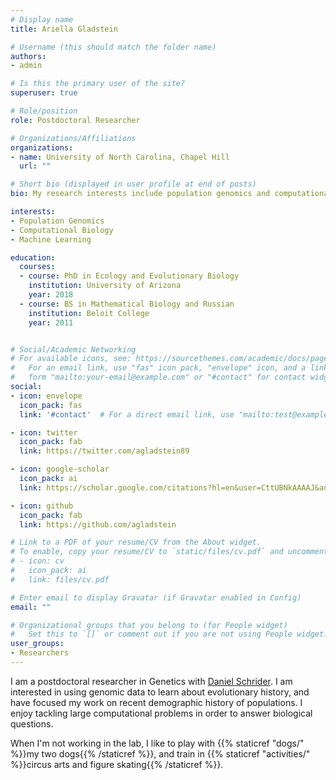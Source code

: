 ```yaml
---
# Display name
title: Ariella Gladstein

# Username (this should match the folder name)
authors:
- admin

# Is this the primary user of the site?
superuser: true

# Role/position
role: Postdoctoral Researcher

# Organizations/Affiliations
organizations:
- name: University of North Carolina, Chapel Hill
  url: ""

# Short bio (displayed in user profile at end of posts)
bio: My research interests include population genomics and computational biology.

interests:
- Population Genomics
- Computational Biology
- Machine Learning

education:
  courses:
  - course: PhD in Ecology and Evolutionary Biology
    institution: University of Arizona
    year: 2018
  - course: BS in Mathematical Biology and Russian
    institution: Beloit College
    year: 2011


# Social/Academic Networking
# For available icons, see: https://sourcethemes.com/academic/docs/page-builder/#icons
#   For an email link, use "fas" icon pack, "envelope" icon, and a link in the
#   form "mailto:your-email@example.com" or "#contact" for contact widget.
social:
- icon: envelope
  icon_pack: fas
  link: '#contact'  # For a direct email link, use "mailto:test@example.org".

- icon: twitter
  icon_pack: fab
  link: https://twitter.com/agladstein89

- icon: google-scholar
  icon_pack: ai
  link: https://scholar.google.com/citations?hl=en&user=CttUBNkAAAAJ&authuser=1&gmla=AJsN-F4QYnKeG-pk8wTYDSCVMrbjxbTZxoq9m05zZSA8kNSsuugLLR60NwxVcuk6vOHnQRy3yA3zGYRl95CV9N7-wHzKyRRnhbJ_Czj_3uFPbtuiP5XY5s8&sciund=17254088674090098513

- icon: github
  icon_pack: fab
  link: https://github.com/agladstein

# Link to a PDF of your resume/CV from the About widget.
# To enable, copy your resume/CV to `static/files/cv.pdf` and uncomment the lines below.
# - icon: cv
#   icon_pack: ai
#   link: files/cv.pdf

# Enter email to display Gravatar (if Gravatar enabled in Config)
email: ""

# Organizational groups that you belong to (for People widget)
#   Set this to `[]` or comment out if you are not using People widget.
user_groups:
- Researchers
---
```


I am a postdoctoral researcher in Genetics with [Daniel Schrider](https://www.schriderlab.org/).
I am interested in using genomic data to learn about evolutionary history, 
and have focused my work on recent demographic history of populations. 
I enjoy tackling large computational problems in order to answer biological questions.

When I'm not working in the lab, I like to play with {{% staticref "dogs/" %}}my two dogs{{% /staticref %}}, 
and train in {{% staticref "activities/" %}}circus arts and figure skating{{% /staticref %}}.
